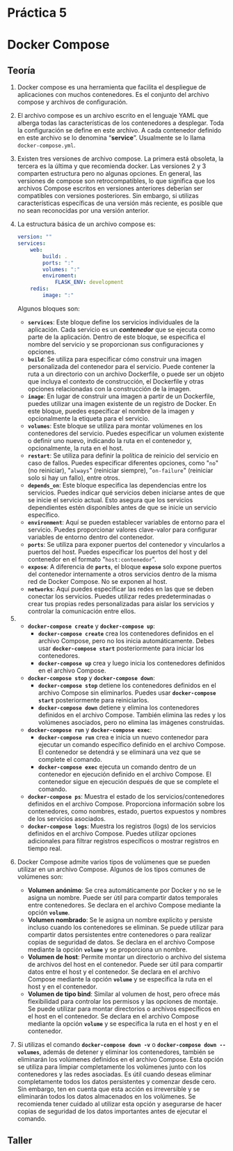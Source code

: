 # Práctica 5

# Docker Compose

## Teoría

1. Docker compose es una herramienta que facilita el despliegue de aplicaciones con muchos contenedores. Es el conjunto del archivo compose y archivos de configuración. 
2. El archivo compose es un archivo escrito en el lenguaje YAML que alberga todas las características de los contenedores a desplegar. Toda la configuración se define en este archivo. A cada contenedor definido en este archivo se lo denomina “**service**”. Usualmente se lo llama `docker-compose.yml`.
3. Existen tres versiones de archivo compose. La primera está obsoleta, la tercera es la última y que recomienda docker. Las versiones 2 y 3 comparten estructura pero no algunas opciones. En general, las versiones de compose son retrocompatibles, lo que significa que los archivos Compose escritos en versiones anteriores deberían ser compatibles con versiones posteriores. Sin embargo, si utilizas características específicas de una versión más reciente, es posible que no sean reconocidas por una versión anterior.
4. La estructura básica de un archivo compose es: 
    
    ```yaml
    version: ""
    services: 
    	web:
    		build: .
    		ports: ":"
    		volumes: ":"
    		enviroment:
    			FLASK_ENV: development
    	redis:
    		image: ":"
    ```
    
    Algunos bloques son:
    
    - **`services`**: Este bloque define los servicios individuales de la aplicación. Cada servicio es un ***contenedor*** que se ejecuta como parte de la aplicación. Dentro de este bloque, se especifica el nombre del servicio y se proporcionan sus configuraciones y opciones.
    - **`build`**: Se utiliza para especificar cómo construir una imagen personalizada del contenedor para el servicio. Puede contener la ruta a un directorio con un archivo Dockerfile, o puede ser un objeto que incluya el contexto de construcción, el Dockerfile y otras opciones relacionadas con la construcción de la imagen.
    - **`image`**: En lugar de construir una imagen a partir de un Dockerfile, puedes utilizar una imagen existente de un registro de Docker. En este bloque, puedes especificar el nombre de la imagen y opcionalmente la etiqueta para el servicio.
    - **`volumes`**: Este bloque se utiliza para montar volúmenes en los contenedores del servicio. Puedes especificar un volumen existente o definir uno nuevo, indicando la ruta en el contenedor y, opcionalmente, la ruta en el host.
    - **`restart`**: Se utiliza para definir la política de reinicio del servicio en caso de fallos. Puedes especificar diferentes opciones, como "`no`" (no reiniciar), "`always`" (reiniciar siempre), "`on-failure`" (reiniciar solo si hay un fallo), entre otros.
    - **`depends_on`**: Este bloque especifica las dependencias entre los servicios. Puedes indicar qué servicios deben iniciarse antes de que se inicie el servicio actual. Esto asegura que los servicios dependientes estén disponibles antes de que se inicie un servicio específico.
    - **`environment`**: Aquí se pueden establecer variables de entorno para el servicio. Puedes proporcionar valores clave-valor para configurar variables de entorno dentro del contenedor.
    - **`ports`**: Se utiliza para exponer puertos del contenedor y vincularlos a puertos del host. Puedes especificar los puertos del host y del contenedor en el formato "`host:contenedor`".
    - **`expose`**: A diferencia de **`ports`**, el bloque **`expose`** solo expone puertos del contenedor internamente a otros servicios dentro de la misma red de Docker Compose. No se exponen al host.
    - **`networks`**: Aquí puedes especificar las redes en las que se deben conectar los servicios. Puedes utilizar redes predeterminadas o crear tus propias redes personalizadas para aislar los servicios y controlar la comunicación entre ellos.
5. 
    - **`docker-compose create`** y **`docker-compose up`**:
        - **`docker-compose create`** crea los contenedores definidos en el archivo Compose, pero no los inicia automáticamente. Debes usar **`docker-compose start`** posteriormente para iniciar los contenedores.
        - **`docker-compose up`** crea y luego inicia los contenedores definidos en el archivo Compose.
    - **`docker-compose stop`** y **`docker-compose down`**:
        - **`docker-compose stop`** detiene los contenedores definidos en el archivo Compose sin eliminarlos. Puedes usar **`docker-compose start`** posteriormente para reiniciarlos.
        - **`docker-compose down`** detiene y elimina los contenedores definidos en el archivo Compose. También elimina las redes y los volúmenes asociados, pero no elimina las imágenes construidas.
    - **`docker-compose run`** y **`docker-compose exec`**:
        - **`docker-compose run`** crea e inicia un nuevo contenedor para ejecutar un comando específico definido en el archivo Compose. El contenedor se detendrá y se eliminará una vez que se complete el comando.
        - **`docker-compose exec`** ejecuta un comando dentro de un contenedor en ejecución definido en el archivo Compose. El contenedor sigue en ejecución después de que se complete el comando.
    - **`docker-compose ps`**: Muestra el estado de los servicios/contenedores definidos en el archivo Compose. Proporciona información sobre los contenedores, como nombres, estado, puertos expuestos y nombres de los servicios asociados.
    - **`docker-compose logs`**: Muestra los registros (logs) de los servicios definidos en el archivo Compose. Puedes utilizar opciones adicionales para filtrar registros específicos o mostrar registros en tiempo real.
6. Docker Compose admite varios tipos de volúmenes que se pueden utilizar en un archivo Compose. Algunos de los tipos comunes de volúmenes son:
    - **Volumen anónimo**: Se crea automáticamente por Docker y no se le asigna un nombre. Puede ser útil para compartir datos temporales entre contenedores. Se declara en el archivo Compose mediante la opción **`volume`**.
    - **Volumen nombrado**: Se le asigna un nombre explícito y persiste incluso cuando los contenedores se eliminan. Se puede utilizar para compartir datos persistentes entre contenedores o para realizar copias de seguridad de datos. Se declara en el archivo Compose mediante la opción **`volume`** y se proporciona un nombre.
    - **Volumen de host**: Permite montar un directorio o archivo del sistema de archivos del host en el contenedor. Puede ser útil para compartir datos entre el host y el contenedor. Se declara en el archivo Compose mediante la opción **`volume`** y se especifica la ruta en el host y en el contenedor.
    - **Volumen de tipo bind**: Similar al volumen de host, pero ofrece más flexibilidad para controlar los permisos y las opciones de montaje. Se puede utilizar para montar directorios o archivos específicos en el host en el contenedor. Se declara en el archivo Compose mediante la opción **`volume`** y se especifica la ruta en el host y en el contenedor.
7. Si utilizas el comando **`docker-compose down -v`** o **`docker-compose down --volumes`**, además de detener y eliminar los contenedores, también se eliminarán los volúmenes definidos en el archivo Compose. Esta opción se utiliza para limpiar completamente los volúmenes junto con los contenedores y las redes asociadas. Es útil cuando deseas eliminar completamente todos los datos persistentes y comenzar desde cero. Sin embargo, ten en cuenta que esta acción es irreversible y se eliminarán todos los datos almacenados en los volúmenes. Se recomienda tener cuidado al utilizar esta opción y asegurarse de hacer copias de seguridad de los datos importantes antes de ejecutar el comando.

## Taller
